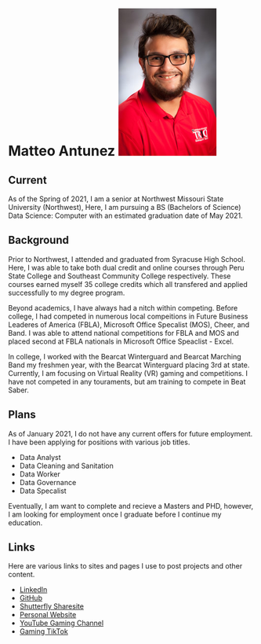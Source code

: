 # Matteo Antunez ![Headshot](images/TRiOHeadshot2020.png)

## Current
As of the Spring of 2021, I am a senior at Northwest Missouri State University (Northwest), Here, I am pursuing a BS (Bachelors of Science) Data Science: Computer with an estimated graduation date of May 2021.  

## Background
Prior to Northwest, I attended and graduated from Syracuse High School. Here, I was able to take both dual credit and online courses through Peru State College and Southeast Community College respectively. These courses earned myself 35 college credits which all transfered and applied successfully to my degree program.

Beyond academics, I have always had a nitch within competing. Before college, I had competed in numerous local compeitions in Future Business Leaderes of America (FBLA), Microsoft Office Specalist (MOS), Cheer, and Band. I was able to attend national competitions for FBLA and MOS and placed second at FBLA nationals in Microsoft Office Speaclist - Excel. 

In college, I worked with the Bearcat Winterguard and Bearcat Marching Band my freshmen year, with the Bearcat Winterguard placing 3rd at state. Currently, I am focusing on Virtual Reality (VR) gaming and competitions. I have not competed in any touraments, but am training to compete in Beat Saber. 

## Plans
As of January 2021, I do not have any current offers for future employment. I have been applying for positions with various job titles.

* Data Analyst
* Data Cleaning and Sanitation
* Data Worker
* Data Governance
* Data Specalist

Eventually, I am want to complete and recieve a Masters and PHD, however, I am looking for employment once I graduate before I continue my education.

## Links
Here are various links to sites and pages I use to post projects and other content.

* [LinkedIn](https://www.linkedin.com/in/matteo-antunez/)
* [GitHub](https://github.com/matteoantunez)
* [Shutterfly Sharesite](https://antunezphotography.shutterfly.com/)
* [Personal Website](https://matteoantunez.weebly.com/)
* [YouTube Gaming Channel](https://www.youtube.com/channel/UCBF1v_u1Ad_0lSr2UjHRVaQ)
* [Gaming TikTok](https://vm.tiktok.com/ZMJTV7GV1/)
